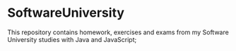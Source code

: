 # SoftwareUniversity
This repository contains homework, exercises and exams from my Software University studies with Java and JavaScript;
